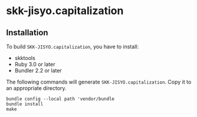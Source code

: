 # skk-jisyo.capitalization

## Installation

To build `SKK-JISYO.capitalization`, you have to install:
* skktools
* Ruby 3.0 or later
* Bundler 2.2 or later

The following commands will generate `SKK-JISYO.capitalization`.
Copy it to an appropriate directory.

```
bundle config --local path 'vendor/bundle
bundle install
make
```
